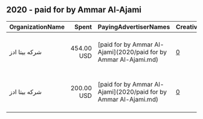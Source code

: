 ## 2020 - paid for  by Ammar Al-Ajami 
|OrganizationName|Spent|PayingAdvertiserNames|CreativeUrls|Impressions|Genders|AgeBrackets|CountryCodes|BillingAddresses|CandidateBallotInformation|
|:---|---:|:---|:---|---:|:---|:---|:---|:---|:---|
|شركه بيتا ادز|454.00 USD|[paid for  by Ammar Al-Ajami](2020/paid for  by Ammar Al-Ajami.md)|[0](https://www.snap.com/political-ads/asset/57cdc462ebaf0dadb8dd1c606b5a8c77111c1e1a1b39b71e227d4dfd23b16071?mediaType=mp4)|232,778||21+|kuwait|"7 Khalid Ibn Al Waleed St , Kuwait City - Sawaber Tower 6 , Floor 6, Office No.13,Sharq,15300,KW"|paid for by Ammar Alajami|
|شركه بيتا ادز|200.00 USD|[paid for  by Ammar Al-Ajami](2020/paid for  by Ammar Al-Ajami.md)|[0](https://www.snap.com/political-ads/asset/be527a652a027088af6b3219dc5c3b65be261219fb4e3842a32541b6cd3b6f2a?mediaType=mp4)|93,536||21+|kuwait|"7 Khalid Ibn Al Waleed St , Kuwait City - Sawaber Tower 6 , Floor 6, Office No.13,Sharq,15300,KW"|paid for by Ammar Alajami|
